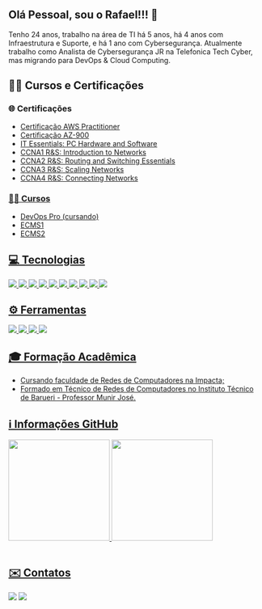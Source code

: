 ## Olá Pessoal, sou o Rafael!!! 👋
Tenho 24 anos, trabalho na área de TI há 5 anos, há 4 anos com Infraestrutura e Suporte, e há 1 ano com Cybersegurança.
Atualmente trabalho como Analista de Cybersegurança JR na Telefonica Tech Cyber, mas migrando para DevOps & Cloud Computing.

## 👨‍🎓 Cursos e Certificações
### :globe_with_meridians: Certificações
- <a href="https://www.credly.com/badges/700c0f92-c207-4c8b-82d3-29aa0805e1f7/"/> Certificação AWS Practitioner 
- <a href="https://www.credly.com/badges/81496a69-b977-4b0c-b186-1169c7fc6db3?source=linked_in_profile"/> Certificação AZ-900
- IT Essentials: PC Hardware and Software
- CCNA1 R&S: Introduction to Networks
- CCNA2 R&S: Routing and Switching Essentials
- CCNA3 R&S: Scaling Networks
- CCNA4 R&S: Connecting Networks
### 👨‍💻 Cursos
- DevOps Pro (cursando)
- ECMS1 
- ECMS2

## 💻 Tecnologias
<img src="https://img.shields.io/badge/HTML5-E34F26?style=for-the-badge&logo=html5&logoColor=white" /> <img src="https://img.shields.io/badge/css3-%231572B6.svg?style=for-the-badge&logo=css3&logoColor=white"/> <img src="https://img.shields.io/badge/Linux-FCC624?style=for-the-badge&logo=linux&logoColor=black"/> <img src="https://img.shields.io/badge/vagrant-%231563FF.svg?style=for-the-badge&logo=vagrant&logoColor=white"/> <img src="https://img.shields.io/badge/docker-%230db7ed.svg?style=for-the-badge&logo=docker&logoColor=white"/> <img src="https://img.shields.io/badge/AWS-%23FF9900.svg?style=for-the-badge&logo=amazon-aws&logoColor=white"/> <img src="https://img.shields.io/badge/azure-%230072C6.svg?style=for-the-badge&logo=microsoftazure&logoColor=white"/> <img src="https://img.shields.io/badge/grafana-%23F46800.svg?style=for-the-badge&logo=grafana&logoColor=white"/> <img src="https://img.shields.io/badge/python-3670A0?style=for-the-badge&logo=python&logoColor=ffdd54"/> <img src="https://img.shields.io/badge/ubiquiti-%230559C9.svg?style=for-the-badge&logo=ubiquiti&logoColor=white"/>
## ⚙️ Ferramentas
<img src="https://img.shields.io/badge/Visual%20Studio-5C2D91.svg?style=for-the-badge&logo=visual-studio&logoColor=white"/> <img src="https://img.shields.io/badge/Microsoft_Office-D83B01?style=for-the-badge&logo=microsoft-office&logoColor=white"/> <img src="https://img.shields.io/badge/Notion-%23000000.svg?style=for-the-badge&logo=notion&logoColor=white"/> <img src="https://img.shields.io/badge/github-%23121011.svg?style=for-the-badge&logo=github&logoColor=white"/>
 
## 🎓 Formação Acadêmica
- Cursando faculdade de Redes de Computadores na Impacta;
- Formado em Técnico de Redes de Computadores no Instituto Técnico de Barueri - Professor Munir José.

## ℹ️ Informações GitHub

<div align="start">
<picture>
  <source
    srcset="https://github-readme-stats.vercel.app/api?username=Nunes-Rafael&show_icons=true&theme=dark"
    media="(prefers-color-scheme: dark)"
  />
  <img height=200 src="https://github-readme-stats.vercel.app/api?username=Nunes-Rafael&show_icons=true" />
</picture>
  <img height=200 src="https://github-readme-stats.vercel.app/api/top-langs?username=Nunes-Rafael&layout=compact&langs_count=8" />
 </div>
<br/>

## ✉️ Contatos
<div align="start" height="100px">
    <a href="https://www.linkedin.com/in/rafaeloliveira-nunes" target="_blank"><img src="https://img.shields.io/badge/-LinkedIn-%230077B5?style=for-the-badge&logo=linkedin&logoColor=white" target="_blank"></a> 
  <a href = "mailto:nunes.rafael2000@gmail.com"><img src="https://img.shields.io/badge/-Gmail-%23333?style=for-the-badge&logo=gmail&logoColor=white" target="_blank"></a>
</div>
